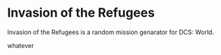 # Invasion of the Refugees
 
 Invasion of the Refugees is a random mission genarator for DCS: World.

whatever